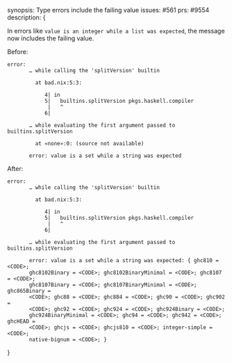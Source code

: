synopsis: Type errors include the failing value
issues: #561
prs: #9554
description: {

In errors like `value is an integer while a list was expected`, the message now
includes the failing value.

Before:

```
error:
       … while calling the 'splitVersion' builtin

         at bad.nix:5:3:

            4| in
            5|   builtins.splitVersion pkgs.haskell.compiler
             |   ^
            6|

       … while evaluating the first argument passed to builtins.splitVersion

         at «none»:0: (source not available)

       error: value is a set while a string was expected
```

After:

```
error:
       … while calling the 'splitVersion' builtin

         at bad.nix:5:3:

            4| in
            5|   builtins.splitVersion pkgs.haskell.compiler
             |   ^
            6|

       … while evaluating the first argument passed to builtins.splitVersion

       error: value is a set while a string was expected: { ghc810 = <CODE>;
       ghc8102Binary = <CODE>; ghc8102BinaryMinimal = <CODE>; ghc8107 = <CODE>;
       ghc8107Binary = <CODE>; ghc8107BinaryMinimal = <CODE>; ghc865Binary =
       <CODE>; ghc88 = <CODE>; ghc884 = <CODE>; ghc90 = <CODE>; ghc902 =
       <CODE>; ghc92 = <CODE>; ghc924 = <CODE>; ghc924Binary = <CODE>;
       ghc924BinaryMinimal = <CODE>; ghc94 = <CODE>; ghc942 = <CODE>; ghcHEAD =
       <CODE>; ghcjs = <CODE>; ghcjs810 = <CODE>; integer-simple = <CODE>;
       native-bignum = <CODE>; }
```

}

